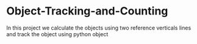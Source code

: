 # Object-Tracking-and-Counting
In this project we calculate the objects using two reference verticals lines and track the object using python object
